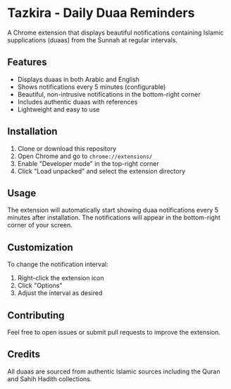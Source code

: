 # Tazkira - Daily Duaa Reminders

A Chrome extension that displays beautiful notifications containing Islamic supplications (duaas) from the Sunnah at regular intervals.

## Features

- Displays duaas in both Arabic and English
- Shows notifications every 5 minutes (configurable)
- Beautiful, non-intrusive notifications in the bottom-right corner
- Includes authentic duaas with references
- Lightweight and easy to use

## Installation

1. Clone or download this repository
2. Open Chrome and go to `chrome://extensions/`
3. Enable "Developer mode" in the top-right corner
4. Click "Load unpacked" and select the extension directory

## Usage

The extension will automatically start showing duaa notifications every 5 minutes after installation. The notifications will appear in the bottom-right corner of your screen.

## Customization

To change the notification interval:
1. Right-click the extension icon
2. Click "Options"
3. Adjust the interval as desired

## Contributing

Feel free to open issues or submit pull requests to improve the extension.

## Credits

All duaas are sourced from authentic Islamic sources including the Quran and Sahih Hadith collections.

